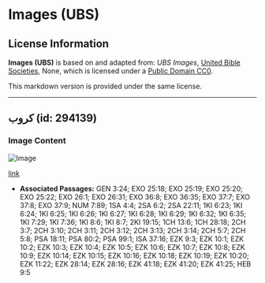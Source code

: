 # Images (UBS)

## License Information

**Images (UBS)** is based on and adapted from: _UBS Images_, [United Bible Societies](https://unitedbiblesocieties.org/), None, which is licensed under a [Public Domain CC0](https://creativecommons.org/public-domain/cc0/).

This markdown version is provided under the same license.



--------------------------------

## كروب (id: 294139)

### Image Content

![Image](https://cdn.aquifer.bible/aquifer-content/resources/Media/WEB-0442_cherub.jpg)

[link](https://cdn.aquifer.bible/aquifer-content/resources/Media/WEB-0442_cherub.jpg)

* **Associated Passages:** GEN 3:24; EXO 25:18; EXO 25:19; EXO 25:20; EXO 25:22; EXO 26:1; EXO 26:31; EXO 36:8; EXO 36:35; EXO 37:7; EXO 37:8; EXO 37:9; NUM 7:89; 1SA 4:4; 2SA 6:2; 2SA 22:11; 1KI 6:23; 1KI 6:24; 1KI 6:25; 1KI 6:26; 1KI 6:27; 1KI 6:28; 1KI 6:29; 1KI 6:32; 1KI 6:35; 1KI 7:29; 1KI 7:36; 1KI 8:6; 1KI 8:7; 2KI 19:15; 1CH 13:6; 1CH 28:18; 2CH 3:7; 2CH 3:10; 2CH 3:11; 2CH 3:12; 2CH 3:13; 2CH 3:14; 2CH 5:7; 2CH 5:8; PSA 18:11; PSA 80:2; PSA 99:1; ISA 37:16; EZK 9:3; EZK 10:1; EZK 10:2; EZK 10:3; EZK 10:4; EZK 10:5; EZK 10:6; EZK 10:7; EZK 10:8; EZK 10:9; EZK 10:14; EZK 10:15; EZK 10:16; EZK 10:18; EZK 10:19; EZK 10:20; EZK 11:22; EZK 28:14; EZK 28:16; EZK 41:18; EZK 41:20; EZK 41:25; HEB 9:5

